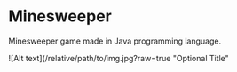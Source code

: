 # Minesweeper

Minesweeper game made in Java programming language. 

![Alt text](/relative/path/to/img.jpg?raw=true "Optional Title"
